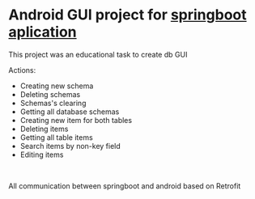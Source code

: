 <h1>Android GUI project for <a href='https://github.com/Zilljian/cache-simple-demonstration' target='_blank'>springboot aplication</a></h1>

<p>This project was an educational task to create db GUI</p>

<p>Actions:</p>
<ul>
<li>Creating new schema</li>
<li>Deleting schemas</li>
<li>Schemas's clearing</li>
<li>Getting all database schemas</li>
<li>Creating new item for both tables</li>
<li>Deleting items</li>
<li>Getting all table items</li>
<li>Search items by non-key field</li>
<li>Editing items</li>
</ul>
<br>
<p>All communication between springboot and android based on Retrofit </p>
